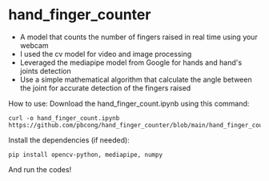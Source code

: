 # hand_finger_counter
- A model that counts the number of fingers raised in real time using your webcam
- I used the cv model for video and image processing
- Leveraged the mediapipe model from Google for hands and hand's joints detection
- Use a simple mathematical algorithm that calculate the angle between the joint for accurate detection of the fingers raised


How to use:
Download the hand_finger_count.ipynb using this command:
```
curl -o hand_finger_count.ipynb https://github.com/pbcong/hand_finger_counter/blob/main/hand_finger_count.ipynb
```
Install the dependencies (if needed):
```
pip install opencv-python, mediapipe, numpy
```

And run the codes!
